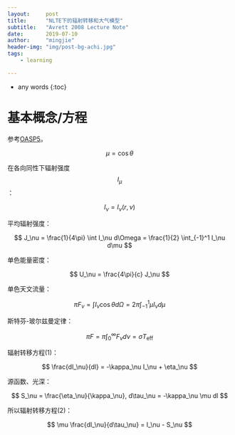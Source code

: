 ```yaml
---
layout:     post
title:      "NLTE下的辐射转移和大气模型"
subtitle:   "Avrett 2008 Lecture Note"
date:       2019-07-10
author:     "mingjie"
header-img: "img/post-bg-achi.jpg"
tags:
    - learning

---
```


* any words
{:toc}

# 基本概念/方程

参考[OASP5](https://mingjiejian.github.io/2017/12/18/OASP5/)。

$$ \mu = \cos{\theta} $$

在各向同性下辐射强度$$ I_\mu $$：

$$ I_\nu = I_\nu(r, \nu) $$

平均辐射强度：

$$ J_\nu = \frac{1}{4\pi} \int I_\nu d\Omega = \frac{1}{2} \int_{-1}^1 I_\nu d\mu $$

单色能量密度：

$$ U_\nu = \frac{4\pi}{c} J_\nu $$

单色天文流量：

$$ \pi F_\nu = \int I_\nu \cos{\theta} d\Omega = 2\pi \int_{-1}^1 \mu I_\nu d\mu $$

斯特芬-玻尔兹曼定律：

$$ \pi F = \pi \int_{0}^\infty F_\nu d\nu = \sigma T_\mathrm{eff} $$

辐射转移方程(1)：

$$ \frac{dI_\nu}{dl} = -\kappa_\nu I_\nu + \eta_\nu $$

源函数、光深：

$$ S_\nu = \frac{\eta_\nu}{\kappa_\nu}, d\tau_\nu = -\kappa_\nu \mu dl $$

所以辐射转移方程(2)：

$$ \mu \frac{dI_\nu}{d\tau_\nu} = I_\nu - S_\nu $$
